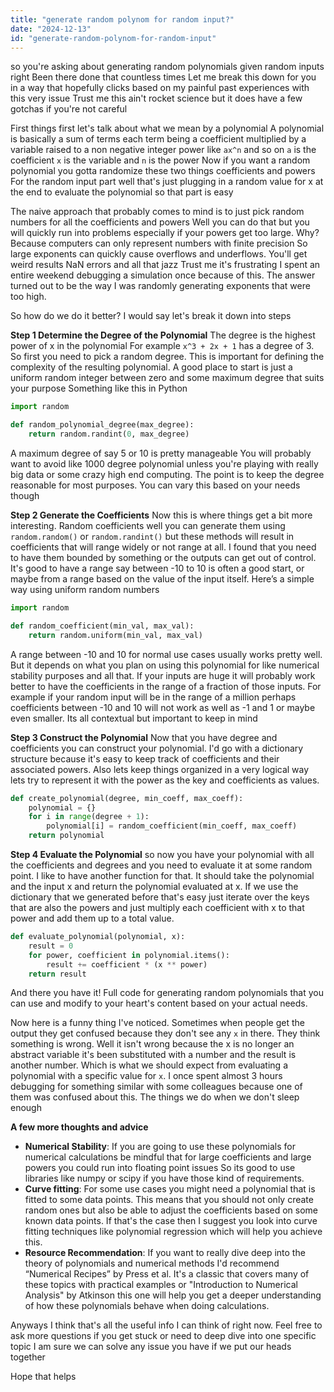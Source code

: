 ```yaml
---
title: "generate random polynom for random input?"
date: "2024-12-13"
id: "generate-random-polynom-for-random-input"
---
```


 so you're asking about generating random polynomials given random inputs right Been there done that countless times Let me break this down for you in a way that hopefully clicks based on my painful past experiences with this very issue Trust me this ain't rocket science but it does have a few gotchas if you're not careful

First things first let's talk about what we mean by a polynomial A polynomial is basically a sum of terms each term being a coefficient multiplied by a variable raised to a non negative integer power like `ax^n` and so on `a` is the coefficient `x` is the variable and `n` is the power Now if you want a random polynomial you gotta randomize these two things coefficients and powers For the random input part well that's just plugging in a random value for x at the end to evaluate the polynomial so that part is easy

The naive approach that probably comes to mind is to just pick random numbers for all the coefficients and powers Well you can do that but you will quickly run into problems especially if your powers get too large. Why? Because computers can only represent numbers with finite precision So large exponents can quickly cause overflows and underflows. You'll get weird results NaN errors and all that jazz Trust me it's frustrating I spent an entire weekend debugging a simulation once because of this. The answer turned out to be the way I was randomly generating exponents that were too high.

So how do we do it better? I would say let's break it down into steps

**Step 1 Determine the Degree of the Polynomial**
The degree is the highest power of x in the polynomial For example `x^3 + 2x + 1` has a degree of 3. So first you need to pick a random degree. This is important for defining the complexity of the resulting polynomial. A good place to start is just a uniform random integer between zero and some maximum degree that suits your purpose Something like this in Python

```python
import random

def random_polynomial_degree(max_degree):
    return random.randint(0, max_degree)
```

A maximum degree of say 5 or 10 is pretty manageable You will probably want to avoid like 1000 degree polynomial unless you're playing with really big data or some crazy high end computing. The point is to keep the degree reasonable for most purposes. You can vary this based on your needs though

**Step 2 Generate the Coefficients**
Now this is where things get a bit more interesting. Random coefficients well you can generate them using `random.random()` or `random.randint()` but these methods will result in coefficients that will range widely or not range at all. I found that you need to have them bounded by something or the outputs can get out of control. It's good to have a range say between -10 to 10 is often a good start, or maybe from a range based on the value of the input itself. Here’s a simple way using uniform random numbers

```python
import random

def random_coefficient(min_val, max_val):
    return random.uniform(min_val, max_val)
```

A range between -10 and 10 for normal use cases usually works pretty well. But it depends on what you plan on using this polynomial for like numerical stability purposes and all that. If your inputs are huge it will probably work better to have the coefficients in the range of a fraction of those inputs. For example if your random input will be in the range of a million perhaps coefficients between -10 and 10 will not work as well as -1 and 1 or maybe even smaller. Its all contextual but important to keep in mind

**Step 3 Construct the Polynomial**
Now that you have degree and coefficients you can construct your polynomial. I'd go with a dictionary structure because it's easy to keep track of coefficients and their associated powers. Also lets keep things organized in a very logical way lets try to represent it with the power as the key and coefficients as values.

```python
def create_polynomial(degree, min_coeff, max_coeff):
    polynomial = {}
    for i in range(degree + 1):
        polynomial[i] = random_coefficient(min_coeff, max_coeff)
    return polynomial

```

**Step 4 Evaluate the Polynomial**
so now you have your polynomial with all the coefficients and degrees and you need to evaluate it at some random point. I like to have another function for that. It should take the polynomial and the input x and return the polynomial evaluated at x. If we use the dictionary that we generated before that's easy just iterate over the keys that are also the powers and just multiply each coefficient with x to that power and add them up to a total value.

```python
def evaluate_polynomial(polynomial, x):
    result = 0
    for power, coefficient in polynomial.items():
        result += coefficient * (x ** power)
    return result
```
And there you have it! Full code for generating random polynomials that you can use and modify to your heart's content based on your actual needs.

Now here is a funny thing I've noticed. Sometimes when people get the output they get confused because they don't see any `x` in there. They think something is wrong. Well it isn't wrong because the x is no longer an abstract variable it's been substituted with a number and the result is another number. Which is what we should expect from evaluating a polynomial with a specific value for `x`. I once spent almost 3 hours debugging for something similar with some colleagues because one of them was confused about this. The things we do when we don't sleep enough

**A few more thoughts and advice**
* **Numerical Stability**: If you are going to use these polynomials for numerical calculations be mindful that for large coefficients and large powers you could run into floating point issues So its good to use libraries like numpy or scipy if you have those kind of requirements.
* **Curve fitting**: For some use cases you might need a polynomial that is fitted to some data points. This means that you should not only create random ones but also be able to adjust the coefficients based on some known data points. If that's the case then I suggest you look into curve fitting techniques like polynomial regression which will help you achieve this.
* **Resource Recommendation**: If you want to really dive deep into the theory of polynomials and numerical methods I'd recommend “Numerical Recipes” by Press et al. It's a classic that covers many of these topics with practical examples or "Introduction to Numerical Analysis" by Atkinson this one will help you get a deeper understanding of how these polynomials behave when doing calculations.

Anyways I think that's all the useful info I can think of right now. Feel free to ask more questions if you get stuck or need to deep dive into one specific topic I am sure we can solve any issue you have if we put our heads together

Hope that helps
